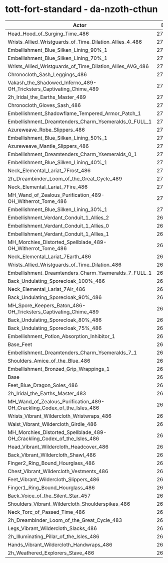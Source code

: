 # tott-fort-standard - da-nzoth-cthun
| Actor | DPS | Increase |
|---|:---:|:---:|
|Head_Hood_of_Surging_Time_486|274791|2.40%|
|Wrists_Allied_Wristguards_of_Time_Dilation_Allies_4_486|273019|1.74%|
|Embellishment_Blue_Silken_Lining_90%_1|273005|1.73%|
|Embellishment_Blue_Silken_Lining_70%_1|272126|1.41%|
|Wrists_Allied_Wristguards_of_Time_Dilation_Allies_AVG_486|272099|1.40%|
|Chronocloth_Sash_Leggings_486|272028|1.37%|
|Vakash_the_Shadowed_Inferno_489-OH_Tricksters_Captivating_Chime_489|271734|1.26%|
|2h_Iridal_the_Earths_Master_489|271686|1.24%|
|Chronocloth_Gloves_Sash_486|271681|1.24%|
|Embellishment_Shadowflame_Tempered_Armor_Patch_1|271449|1.15%|
|Embellishment_Dreamtenders_Charm_Ysemeralds_0_FULL_1|271391|1.13%|
|Azureweave_Robe_Slippers_486|271229|1.07%|
|Embellishment_Blue_Silken_Lining_50%_1|271029|1.00%|
|Azureweave_Mantle_Slippers_486|270673|0.86%|
|Embellishment_Dreamtenders_Charm_Ysemeralds_0_1|270535|0.81%|
|Embellishment_Blue_Silken_Lining_40%_1|270519|0.81%|
|Neck_Elemental_Lariat_7Frost_486|270296|0.72%|
|2h_Dreambinder_Loom_of_the_Great_Cycle_489|270243|0.70%|
|Neck_Elemental_Lariat_7Fire_486|270203|0.69%|
|MH_Wand_of_Zealous_Purification_489-OH_Witherrot_Tome_486|270187|0.68%|
|Embellishment_Blue_Silken_Lining_30%_1|270080|0.64%|
|Embellishment_Verdant_Conduit_1_Allies_2|269882|0.57%|
|Embellishment_Verdant_Conduit_1_Allies_0|269877|0.57%|
|Embellishment_Verdant_Conduit_1_Allies_1|269784|0.53%|
|MH_Morchies_Distorted_Spellblade_489-OH_Witherrot_Tome_486|269771|0.53%|
|Neck_Elemental_Lariat_7Earth_486|269730|0.51%|
|Wrists_Allied_Wristguards_of_Time_Dilation_486|269504|0.43%|
|Embellishment_Dreamtenders_Charm_Ysemeralds_7_FULL_1|269449|0.41%|
|Back_Undulating_Sporecloak_100%_486|269232|0.33%|
|Neck_Elemental_Lariat_7Air_486|269173|0.31%|
|Back_Undulating_Sporecloak_90%_486|269093|0.28%|
|MH_Spore_Keepers_Baton_486-OH_Tricksters_Captivating_Chime_489|269069|0.27%|
|Back_Undulating_Sporecloak_80%_486|268992|0.24%|
|Back_Undulating_Sporecloak_75%_486|268989|0.24%|
|Embellishment_Potion_Absorption_Inhibitor_1|268964|0.23%|
|Base_Feet|268741|0.14%|
|Embellishment_Dreamtenders_Charm_Ysemeralds_7_1|268737|0.14%|
|Shoulders_Amice_of_the_Blue_486|268660|0.11%|
|Embellishment_Bronzed_Grip_Wrappings_1|268411|0.02%|
|Base|268354|0.00%|
|Feet_Blue_Dragon_Soles_486|268213|-0.05%|
|2h_Iridal_the_Earths_Master_483|268197|-0.06%|
|MH_Wand_of_Zealous_Purification_489-OH_Crackling_Codex_of_the_Isles_486|268162|-0.07%|
|Wrists_Vibrant_Wildercloth_Wristwraps_486|268084|-0.10%|
|Waist_Vibrant_Wildercloth_Girdle_486|267914|-0.16%|
|MH_Morchies_Distorted_Spellblade_489-OH_Crackling_Codex_of_the_Isles_486|267841|-0.19%|
|Head_Vibrant_Wildercloth_Headcover_486|267686|-0.25%|
|Back_Vibrant_Wildercloth_Shawl_486|267664|-0.26%|
|Finger2_Ring_Bound_Hourglass_486|267653|-0.26%|
|Chest_Vibrant_Wildercloth_Vestments_486|267650|-0.26%|
|Feet_Vibrant_Wildercloth_Slippers_486|267612|-0.28%|
|Finger1_Ring_Bound_Hourglass_486|267395|-0.36%|
|Back_Voice_of_the_Silent_Star_457|267249|-0.41%|
|Shoulders_Vibrant_Wildercloth_Shoulderspikes_486|267160|-0.44%|
|Neck_Torc_of_Passed_Time_486|267129|-0.46%|
|2h_Dreambinder_Loom_of_the_Great_Cycle_483|267016|-0.50%|
|Legs_Vibrant_Wildercloth_Slacks_486|267016|-0.50%|
|2h_Illuminating_Pillar_of_the_Isles_486|266936|-0.53%|
|Hands_Vibrant_Wildercloth_Handwraps_486|266746|-0.60%|
|2h_Weathered_Explorers_Stave_486|266426|-0.72%|
